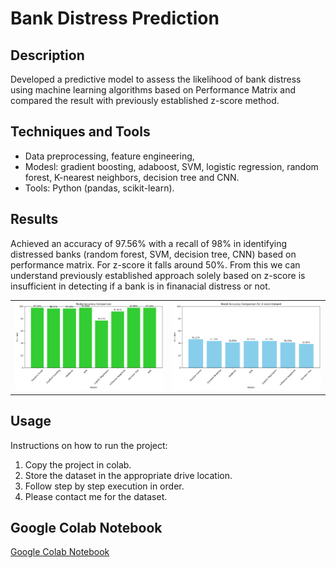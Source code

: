 # Bank Distress Prediction

## Description
Developed a predictive model to assess the likelihood of bank distress using machine learning algorithms based on Performance Matrix and compared the result with previously established z-score method.

## Techniques and Tools
- Data preprocessing, feature engineering,
- Modesl: gradient boosting, adaboost, SVM, logistic regression, random forest, K-nearest neighbors, decision tree and CNN.
- Tools: Python (pandas, scikit-learn).

## Results
Achieved an accuracy of 97.56% with a recall of 98% in identifying distressed banks (random forest, SVM, decision tree, CNN) based on performance matrix. For z-score it falls around 50%. From this we can understand previously established approach solely based on z-score is insufficient in detecting if a bank is in finanacial distress or not.
<div>
  <table>
    <tr>
      <td>
        <img src="images/peformance_matrix_comparison.png" alt="performance_matrix_comparison">
      </td>
      <td>
        <img src="images/z-score%20comparison.png" alt="z-score-comparison">
      </td>
    </tr>
  </table>
</div>

## Usage
Instructions on how to run the project:
1. Copy the project in colab.
2. Store the dataset in the appropriate drive location.
3. Follow step by step execution in order.
4. Please contact me for the dataset.
   
## Google Colab Notebook
[Google Colab Notebook](https://colab.research.google.com/drive/11Y7IiBt3fiE0obpdDUig-7l9zLYdYaQg?usp=sharing)
